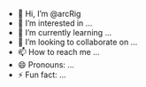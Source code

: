 - 👋 Hi, I’m @arcRig
- 👀 I’m interested in ...
- 🌱 I’m currently learning ...
- 💞️ I’m looking to collaborate on ...
- 📫 How to reach me ...
- 😄 Pronouns: ...
- ⚡ Fun fact: ...

<!---
arcRig/arcRig is a ✨ special ✨ repository because its `README.md` (this file) appears on your GitHub profile.
You can click the Preview link to take a look at your changes.
--->
